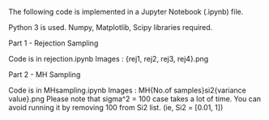 The following code is implemented in a Jupyter Notebook (.ipynb) file. 

Python 3 is used. 
Numpy, Matplotlib, Scipy libraries required.

Part 1 - Rejection Sampling

Code is in rejection.ipynb
Images : {rej1, rej2, rej3, rej4}.png

Part 2 - MH Sampling

Code is in MHsampling.ipynb
Images : MH{No.of samples}si2{variance value}.png
Please note that sigma^2 = 100 case takes a lot of time. You can avoid running it by 
removing 100 from Si2 list. (ie, Si2 = [0.01, 1])


